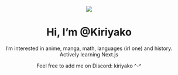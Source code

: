 <div align="center">

<img style="text-align: center;" src="https://media.tenor.com/Due57A-RrqcAAAAC/ai-happy.gif">
  
# Hi, I’m @Kiriyako
I’m interested in anime, manga, math, languages (irl one) and history. <br>
Actively learning Next.js 

Feel free to add me on Discord: kiriyako ^-^
  
</div> 
